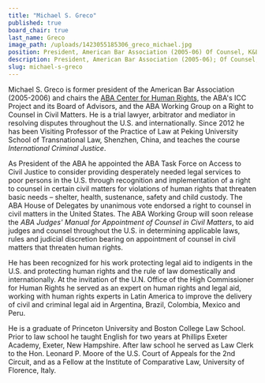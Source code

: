 ```yaml
---
title: "Michael S. Greco"
published: true
board_chair: true
last_name: Greco
image_path: /uploads/1423055185306_greco_michael.jpg
position: President, American Bar Association (2005-06) Of Counsel, K&L Gates LLP
description: President, American Bar Association (2005-06); Of Counsel, K&L Gates LLP
slug: michael-s-greco
---
```


Michael S. Greco is former president of the American Bar Association (2005-2006) and chairs the [ABA Center for Human Rights](http://www.americanbar.org/groups/human_rights.html), the ABA's ICC Project and its Board of Advisors, and the ABA Working Group on a Right to Counsel in Civil Matters. He is a trial lawyer, arbitrator and mediator in resolving disputes throughout the U.S. and internationally. Since 2012 he has been Visiting Professor of the Practice of Law at Peking University School of Transnational Law, Shenzhen, China, and teaches the course _International Criminal Justice_.

As President of the ABA he appointed the ABA Task Force on Access to Civil Justice to consider providing desperately needed legal services to poor persons in the U.S. through recognition and implementation of a right to counsel in certain civil matters for violations of human rights that threaten basic needs – shelter, health, sustenance, safety and child custody. The ABA House of Delegates by unanimous vote endorsed a right to counsel in civil matters in the United States. The ABA Working Group will soon release the _ABA Judges' Manual for Appointment of Counsel in Civil Matters_, to aid judges and counsel throughout the U.S. in determining applicable laws, rules and judicial discretion bearing on appointment of counsel in civil matters that threaten human rights.

He has been recognized for his work protecting legal aid to indigents in the U.S. and protecting human rights and the rule of law domestically and internationally. At the invitation of the U.N. Office of the High Commissioner for Human Rights he served as an expert on human rights and legal aid, working with human rights experts in Latin America to improve the delivery of civil and criminal legal aid in Argentina, Brazil, Colombia, Mexico and Peru.

He is a graduate of Princeton University and Boston College Law School. Prior to law school he taught English for two years at Phillips Exeter Academy, Exeter, New Hampshire. After law school he served as Law Clerk to the Hon. Leonard P. Moore of the U.S. Court of Appeals for the 2nd Circuit, and as a Fellow at the Institute of Comparative Law, University of Florence, Italy.

